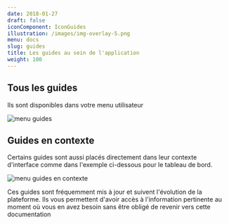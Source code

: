 ```yaml
---
date: 2018-01-27
draft: false
iconComponent: IconGuides
illustration: /images/img-overlay-5.png
menu: docs
slug: guides
title: Les guides au sein de l'application
weight: 100
---
```


## Tous les guides

Ils sont disponibles dans votre menu utilisateur

![menu guides](/img/screenshots/guides.png)

## Guides en contexte

Certains guides sont aussi placés directement dans leur contexte d'interface comme dans l'exemple ci-dessous pour le tableau de bord.

![menu guides en contexte](/img/screenshots/guide_in_place.png)

Ces guides sont fréquemment mis à jour et suivent l'évolution de la plateforme. Ils vous permettent d'avoir accès à l'information pertinente au moment où vous en avez besoin sans être obligé de revenir vers cette documentation
